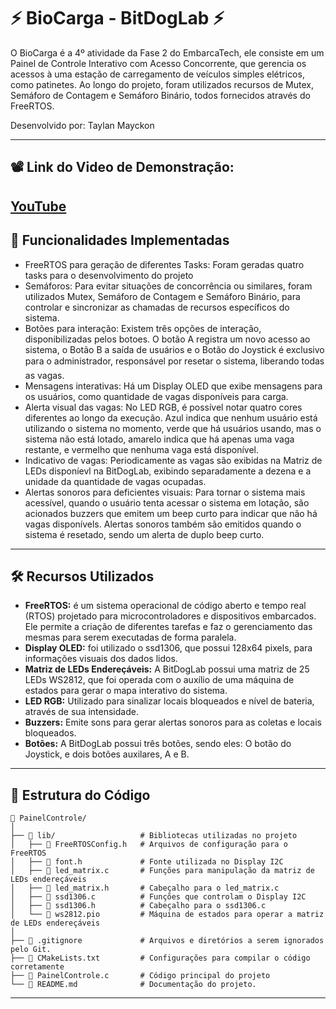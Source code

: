# ⚡ BioCarga - BitDogLab ⚡

O BioCarga é a 4º atividade da Fase 2 do EmbarcaTech, ele consiste em um Painel de Controle Interativo com Acesso Concorrente, que gerencia os acessos à uma estação de carregamento de veículos simples elétricos, como patinetes. Ao longo do projeto, foram utilizados recursos de Mutex, Semáforo de Contagem e Semáforo Binário, todos fornecidos através do FreeRTOS.

Desenvolvido por: Taylan Mayckon

---
## 📽️ Link do Video de Demonstração:
[YouTube](https://youtu.be/pFJ9qvA_50o)
---

## 📌 **Funcionalidades Implementadas**

- FreeRTOS para geração de diferentes Tasks: Foram geradas quatro tasks para o desenvolvimento do projeto
- Semáforos: Para evitar situações de concorrência ou similares, foram utilizados Mutex, Semáforo de Contagem e Semáforo Binário, para controlar e sincronizar as chamadas de recursos específicos do sistema.
- Botões para interação: Existem três opções de interação, disponibilizadas pelos botoes. O botão A registra um novo acesso ao sistema, o Botão B a saída de usuários e o Botão do Joystick é exclusivo para o administrador, responsável por resetar o sistema, liberando todas as vagas.
- Mensagens interativas: Há um Display OLED que exibe mensagens para os usuários, como quantidade de vagas disponíveis para carga.
- Alerta visual das vagas: No LED RGB, é possível notar quatro cores diferentes ao longo da execução. Azul indica que nenhum usuário está utilizando o sistema no momento, verde que há usuários usando, mas o sistema não está lotado, amarelo indica que há apenas uma vaga restante, e vermelho que nenhuma vaga está disponível.
- Indicativo de vagas: Periodicamente as vagas são exibidas na Matriz de LEDs disponíevl na BitDogLab, exibindo separadamente a dezena e a unidade da quantidade de vagas ocupadas.
- Alertas sonoros para deficientes visuais: Para tornar o sistema mais acessível, quando o usuário tenta acessar o sistema em lotação, são acionados buzzers que emitem um beep curto para indicar que não há vagas disponívels. Alertas sonoros também são emitidos quando o sistema é resetado, sendo um alerta de duplo beep curto.


---

## 🛠 **Recursos Utilizados**

- **FreeRTOS:** é um sistema operacional de código aberto e tempo real (RTOS) projetado para microcontroladores e dispositivos embarcados. Ele permite a criação de diferentes tarefas e faz o gerenciamento das mesmas para serem executadas de forma paralela.
- **Display OLED:** foi utilizado o ssd1306, que possui 128x64 pixels, para informações visuais dos dados lidos.
- **Matriz de LEDs Endereçáveis:** A BitDogLab possui uma matriz de 25 LEDs WS2812, que foi operada com o auxílio de uma máquina de estados para gerar o mapa interativo do sistema.
- **LED RGB:** Utilizado para sinalizar locais bloqueados e nível de bateria, através de sua intensidade.
- **Buzzers:** Emite sons para gerar alertas sonoros para as coletas e locais bloqueados.
- **Botões:** A BitDogLab possui três botões, sendo eles: O botão do Joystick, e dois botões auxilares, A e B.

---

## 📂 **Estrutura do Código**
```
📁 PainelControle/
│
├── 📁 lib/                   # Bibliotecas utilizadas no projeto
│   ├── 📄 FreeRTOSConfig.h   # Arquivos de configuração para o FreeRTOS
│   ├── 📄 font.h             # Fonte utilizada no Display I2C
│   ├── 📄 led_matrix.c       # Funções para manipulação da matriz de LEDs endereçáveis
│   ├── 📄 led_matrix.h       # Cabeçalho para o led_matrix.c
│   ├── 📄 ssd1306.c          # Funções que controlam o Display I2C
│   ├── 📄 ssd1306.h          # Cabeçalho para o ssd1306.c
│   └── 📄 ws2812.pio         # Máquina de estados para operar a matriz de LEDs endereçáveis
│
├── 📄 .gitignore             # Arquivos e diretórios a serem ignorados pelo Git.
├── 📄 CMakeLists.txt         # Configurações para compilar o código corretamente
├── 📄 PainelControle.c       # Código principal do projeto
└── 📄 README.md              # Documentação do projeto.
```

---
